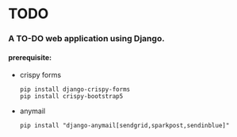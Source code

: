 # TODO

### A TO-DO web application using Django.
#### prerequisite:
- crispy forms
    ```
    pip install django-crispy-forms
    pip install crispy-bootstrap5
    ```
- anymail
    ```
    pip install "django-anymail[sendgrid,sparkpost,sendinblue]"
    ```